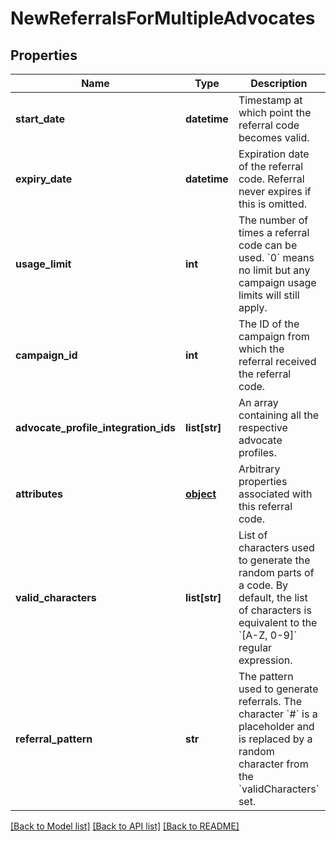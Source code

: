 # NewReferralsForMultipleAdvocates

## Properties
Name | Type | Description | Notes
------------ | ------------- | ------------- | -------------
**start_date** | **datetime** | Timestamp at which point the referral code becomes valid. | [optional] 
**expiry_date** | **datetime** | Expiration date of the referral code. Referral never expires if this is omitted. | [optional] 
**usage_limit** | **int** | The number of times a referral code can be used. &#x60;0&#x60; means no limit but any campaign usage limits will still apply.  | 
**campaign_id** | **int** | The ID of the campaign from which the referral received the referral code. | 
**advocate_profile_integration_ids** | **list[str]** | An array containing all the respective advocate profiles. | 
**attributes** | [**object**](.md) | Arbitrary properties associated with this referral code. | [optional] 
**valid_characters** | **list[str]** | List of characters used to generate the random parts of a code. By default, the list of characters is equivalent to the &#x60;[A-Z, 0-9]&#x60; regular expression.  | [optional] 
**referral_pattern** | **str** | The pattern used to generate referrals. The character &#x60;#&#x60; is a placeholder and is replaced by a random character from the &#x60;validCharacters&#x60; set.  | [optional] 

[[Back to Model list]](../README.md#documentation-for-models) [[Back to API list]](../README.md#documentation-for-api-endpoints) [[Back to README]](../README.md)


